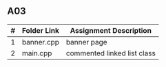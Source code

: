 ##  A03

|   #   | Folder Link | Assignment Description      |
| :---: | ----------- | --------------------------- |
|   1   | banner.cpp  | banner page                 |
|   2   | main.cpp    | commented linked list class |
